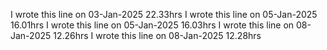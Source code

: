 I wrote this line on 03-Jan-2025 22.33hrs
I wrote this line on 05-Jan-2025 16.01hrs
I wrote this line on 05-Jan-2025 16.03hrs
I wrote this line on 08-Jan-2025 12.26hrs
I wrote this line on 08-Jan-2025 12.28hrs
